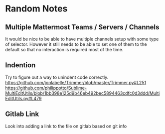 # Random Notes

## Multiple Mattermost Teams / Servers / Channels
It would be nice to be able to have multiple channels setup with some type of
selector. However it still needs to be able to set one of them to the default
so that no interaction is required most of the time.


## Indention
Try to figure out a way to unindent code correctly.
https://github.com/jonlabelle/Trimmer/blob/master/Trimmer.py#L251
https://github.com/philippotto/Sublime-MultiEditUtils/blob/1bb398e125d9b46eb492bec5894463cdfc0d3ddd/MultiEditUtils.py#L479


## Gitlab Link
Look into adding a link to the file on gitlab based on git info
